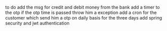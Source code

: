 to do 
add the msg for credit and debit money from the bank 
add a timer to the otp if the otp time is passed throw him a exception
add a cron for the customer which send him a otp on daily basis for the three days 
add spring security and jwt authentication
